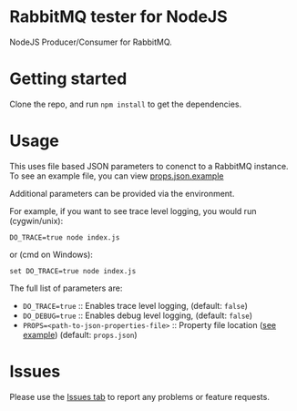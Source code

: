 # RabbitMQ tester for NodeJS
NodeJS Producer/Consumer for RabbitMQ.

# Getting started
Clone the repo, and run `npm install` to get the dependencies.

# Usage
This uses file based JSON parameters to conenct to a RabbitMQ instance.  To see an example file, you can view [props.json.example](props.json.example)

Additional parameters can be provided via the environment.

For example, if you want to see trace level logging, you would run (cygwin/unix):

`DO_TRACE=true node index.js`

or (cmd on Windows):

`
set DO_TRACE=true
node index.js
`

The full list of parameters are:
* `DO_TRACE=true` :: Enables trace level logging, (default: `false`)
* `DO_DEBUG=true` :: Enables debug level logging, (default: `false`)
* `PROPS=<path-to-json-properties-file>` :: Property file location ([see example](props.json.example)) (default: `props.json`)

# Issues
Please use the [Issues tab](../../rabbitmq-tester-node/issues) to report any problems or feature requests.
